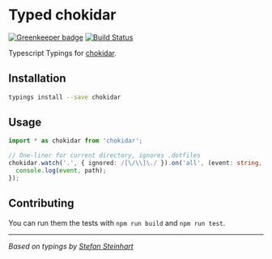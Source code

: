 # Typed chokidar

[![Greenkeeper badge](https://badges.greenkeeper.io/types/npm-chokidar.svg)](https://greenkeeper.io/)
[![Build Status](https://travis-ci.org/types/npm-chokidar.svg?branch=master)](https://travis-ci.org/types/npm-chokidar)

Typescript Typings for [chokidar](https://www.npmjs.com/package/chokidar).

## Installation
```sh
typings install --save chokidar
```

## Usage

```ts
import * as chokidar from 'chokidar';

// One-liner for current directory, ignores .dotfiles
chokidar.watch('.', { ignored: /[\/\\]\./ }).on('all', (event: string, path: string) => {
  console.log(event, path);
});

```


## Contributing
You can run them the tests with `npm run build` and `npm run test`.

--------------------------------

_Based on typings by [Stefan Steinhart](https://github.com/reppners/)_
